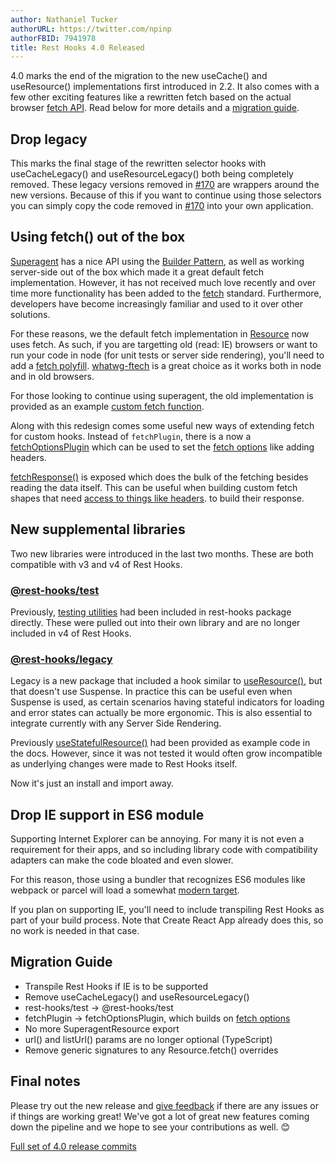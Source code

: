 ```yaml
---
author: Nathaniel Tucker
authorURL: https://twitter.com/npinp
authorFBID: 7941978
title: Rest Hooks 4.0 Released
---
```


4.0 marks the end of the migration to the new useCache() and useResource() implementations first
introduced in 2.2. It also comes with a few other exciting features like a rewritten fetch based
on the actual browser [fetch API](https://developer.mozilla.org/en-US/docs/Web/API/Fetch_API).
Read below for more details and a [migration guide](#migration-guide).

<!--truncate-->

## Drop legacy

This marks the final stage of the rewritten selector hooks with useCacheLegacy() and useResourceLegacy() both
being completely removed.
These legacy versions removed in [#170](https://github.com/coinbase/rest-hooks/pull/170/files) are wrappers
around the new versions. Because of this if you want to continue using those selectors you can simply
copy the code removed in [#170](https://github.com/coinbase/rest-hooks/pull/170/files) into your own
application.

## Using fetch() out of the box

[Superagent](http://visionmedia.github.io/superagent/) has a nice API using the [Builder Pattern](https://en.wikipedia.org/wiki/Builder_pattern), as well as working server-side out of the box which made it a great default fetch implementation.
However, it has not received much love recently and over time more functionality has been added to
the [fetch](https://developer.mozilla.org/en-US/docs/Web/API/Fetch_API) standard. Furthermore,
developers have become increasingly familiar and used to it over other solutions.

For these reasons, we the default fetch implementation in [Resource]() now uses fetch. As such,
if you are targetting old (read: IE) browsers or want to run your code in node (for unit tests or server side rendering),
you'll need to add a [fetch polyfill](https://www.npmjs.com/package/whatwg-fetch). [whatwg-ftech](https://www.npmjs.com/package/whatwg-fetch)
is a great choice as it works both in node and in old browsers.

For those looking to continue using superagent, the old implementation is provided as an example [custom
fetch function](https://resthooks.io/docs/guides/custom-networking#superagent).

Along with this redesign comes some useful new ways of extending fetch for custom hooks.
Instead of `fetchPlugin`, there is a now a [fetchOptionsPlugin]() which can be used to set
the [fetch options](https://developer.mozilla.org/en-US/docs/Web/API/WindowOrWorkerGlobalScope/fetch) like adding headers.

[fetchResponse()](https://resthooks.io/docs/api/resource#static-fetchresponsemethod-get--post--put--patch--delete--options-url-string-body-readonlyobject--string--promiseresponse)
is exposed which does the bulk of the fetching besides reading the data itself. This can be useful when
building custom fetch shapes that need [access to things like headers](https://resthooks.io/docs/guides/network-transform#using-http-headers).
to build their response.

## New supplemental libraries

Two new libraries were introduced in the last two months. These are both compatible with v3 and v4 of Rest Hooks.

### [@rest-hooks/test](https://www.npmjs.com/package/@rest-hooks/test)

Previously, [testing utilities](https://resthooks.io/docs/guides/unit-testing-hooks) had been included in
rest-hooks package directly. These were pulled out into their own library and are no longer
included in v4 of Rest Hooks.

### [@rest-hooks/legacy](https://www.npmjs.com/package/@rest-hooks/legacy)

Legacy is a new package that included a hook similar to [useResource()](), but that doesn't use Suspense.
In practice this can be useful even when Suspense is used, as certain scenarios having stateful indicators
for loading and error states can actually be more ergonomic. This is also essential to integrate currently
with any Server Side Rendering.

Previously [useStatefulResource()](https://resthooks.io/docs/guides/no-suspense) had been provided as
example code in the docs. However, since it was not tested it would often grow incompatible as underlying
changes were made to Rest Hooks itself.

Now it's just an install and import away.

## Drop IE support in ES6 module

Supporting Internet Explorer can be annoying. For many it is not even a requirement for their apps,
and so including library code with compatibility adapters can make the code bloated and even slower.

For this reason, those using a bundler that recognizes ES6 modules like webpack or parcel will load
a somewhat [modern target](https://github.com/coinbase/rest-hooks/blob/rest-hooks%404.0.0/package.json#L25).

If you plan on supporting IE, you'll need to include transpiling Rest Hooks as part of your build process.
Note that Create React App already does this, so no work is needed in that case.

## Migration Guide

- Transpile Rest Hooks if IE is to be supported
- Remove useCacheLegacy() and useResourceLegacy()
- rest-hooks/test -> @rest-hooks/test
- fetchPlugin -> fetchOptionsPlugin, which builds on [fetch options](https://developer.mozilla.org/en-US/docs/Web/API/WindowOrWorkerGlobalScope/fetch)
- No more SuperagentResource export
- url() and listUrl() params are no longer optional (TypeScript)
- Remove generic signatures to any Resource.fetch() overrides

## Final notes

Please try out the new release and [give feedback](https://github.com/coinbase/rest-hooks/issues)
if there are any issues or if things are working great! We've got a lot of great new features
coming down the pipeline and we hope to see your contributions as well. 😊

[Full set of 4.0 release commits](https://github.com/coinbase/rest-hooks/releases/tag/rest-hooks%404.0.0)
